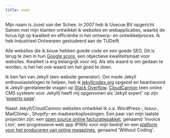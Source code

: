 ```yaml
---
title: over
---
```


Mijn naam is Joost van der Schee. In 2007 heb ik Usecue BV opgericht. Samen met mijn klanten ontwikkel ik websites en webapplicaties, waarbij de focus ligt op kwaliteit en effici&euml;ntie in het ontwerp- en ontwikkelproces. Ik heb Industrieel Ontwerpen gestudeerd aan de TUDelft.

Alle websites die ik bouw hebben goede code en een goede SEO. Dit is terug te zien in hun [Google score](https://www.usecue.com/blog/google-lighthouse-score/), een objectieve kwaliteitsmaat voor websites. Kwaliteit is erg belangrijk voor mij. Als iets waard is om gedaan te worden, is het het ook waard om het goed te doen.

Ik ben fan van Jekyll (een website generator). Om mede Jekyll enthousiastelingen te helpen, heb ik [jekyllcodex.org](https://jekyllcodex.org) opgezet en beantwoord ik Jekyll-gerelateerde vragen op [Stack Overflow](http://stackoverflow.com/users/2397550/joosts). [CloudCannon](https://cloudcannon.com/) (een online CMS systeem voor Jekyll) heeft mij opgenomen als 'Jekyll expert' op zijn '[experts page](https://cloudcannon.com/experts/)'.

Naast Jekyll/CloudCannon websites ontwikkel ik o.a. WordPress-, Issuu-, MailChimp-, Shopify- en maatwerkoplossingen. Een paar van mijn laatste projecten zijn: een [open source online facturatiepakket](https://www.invoicelion.org/nl/), genaamd 'Invoice Lion', een progressieve web app (PWA) voor mijn bedrijf en een [platform voor het produceren van online magazines](https://withoutcoding.com), genaamd 'Without Coding'.